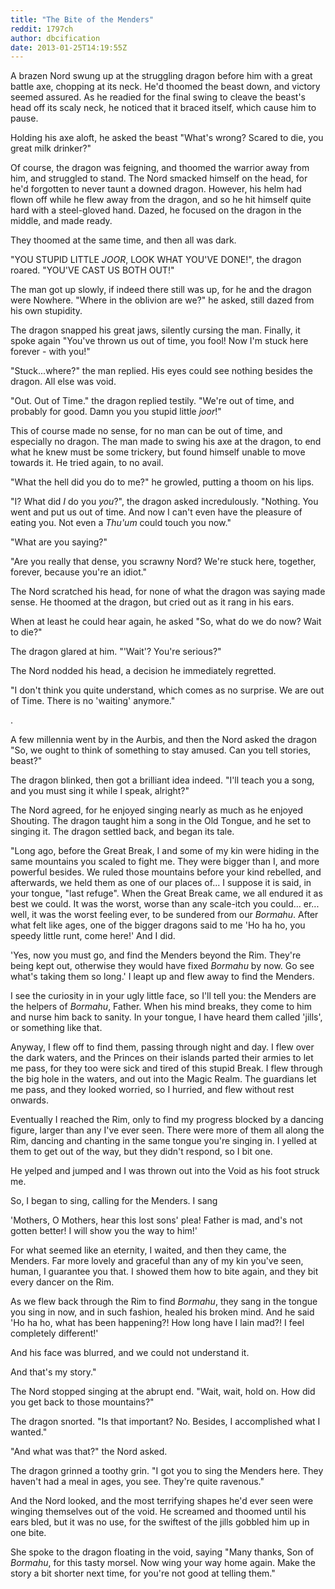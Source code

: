 ```yaml
---
title: "The Bite of the Menders"
reddit: 1797ch
author: dbcification
date: 2013-01-25T14:19:55Z
---
```


A brazen Nord swung up at the struggling dragon before him with a great battle axe, chopping at its neck. He'd thoomed the beast down, and victory seemed assured. As he readied for the final swing to cleave the beast's head off its scaly neck, he noticed that it braced itself, which cause him to pause. 

Holding his axe aloft, he asked the beast "What's wrong? Scared to die, you great milk drinker?"

Of course, the dragon was feigning, and thoomed the warrior away from him, and struggled to stand. The Nord smacked himself on the head, for he'd forgotten to never taunt a downed dragon. However, his helm had flown off while he flew away from the dragon, and so he hit himself quite hard with a steel-gloved hand. Dazed, he focused on the dragon in the middle, and made ready.

They thoomed at the same time, and then all was dark.

"YOU STUPID LITTLE *JOOR*, LOOK WHAT YOU'VE DONE!", the dragon roared. "YOU'VE CAST US BOTH OUT!" 

The man got up slowly, if indeed there still was up, for he and the dragon were Nowhere. "Where in the oblivion are we?" he asked, still dazed from his own stupidity.

The dragon snapped his great jaws, silently cursing the man. Finally, it spoke again "You've thrown us out of time, you fool! Now I'm stuck here forever - with you!"

"Stuck...where?" the man replied. His eyes could see nothing besides the dragon. All else was void.

"Out. Out of Time." the dragon replied testily. "We're out of time, and probably for good. Damn you you stupid little *joor*!"

This of course made no sense, for no man can be out of time, and especially no dragon. The man made to swing his axe at the dragon, to end what he knew must be some trickery, but found himself unable to move towards it. He tried again, to no avail.

"What the hell did you do to me?" he growled, putting a thoom on his lips.

"I? What did *I* do you *you*?", the dragon asked incredulously. "Nothing. You went and put us out of time. And now I can't even have the pleasure of eating you. Not even a *Thu'um* could touch you now."

"What are you saying?"

"Are you really that dense, you scrawny Nord? We're stuck here, together, forever, because you're an idiot."

The Nord scratched his head, for none of what the dragon was saying made sense. He thoomed at the dragon, but cried out as it rang in his ears.

When at least he could hear again, he asked "So, what do we do now? Wait to die?"

The dragon glared at him. "'Wait'? You're serious?"

The Nord nodded his head, a decision he immediately regretted.

"I don't think you quite understand, which comes as no surprise. We are out of Time. There is no 'waiting' anymore."

.

A few millennia went by in the Aurbis, and then the Nord asked the dragon "So, we ought to think of something to stay amused. Can you tell stories, beast?"

The dragon blinked, then got a brilliant idea indeed. "I'll teach you a song, and you must sing it while I speak, alright?"

The Nord agreed, for he enjoyed singing nearly as much as he enjoyed Shouting. The dragon taught him a song in the Old Tongue, and he set to singing it. The dragon settled back, and began its tale.

"Long ago, before the Great Break, I and some of my kin were hiding in the same mountains you scaled to fight me. They were bigger than I, and more powerful besides. We ruled those mountains before your kind rebelled, and afterwards, we held them as one of our places of... I suppose it is said, in your tongue, "last refuge". When the Great Break came, we all endured it as best we could. It was the worst, worse than any scale-itch you could... er... well, it was the worst feeling ever, to be sundered from our *Bormahu*. After what felt like ages, one of the bigger dragons said to me 'Ho ha ho, you speedy little runt, come here!' And I did.

'Yes, now you must go, and find the Menders beyond the Rim. They're being kept out, otherwise they would have fixed *Bormahu* by now. Go see what's taking them so long.' I leapt up and flew away to find the Menders.

I see the curiosity in in your ugly little face, so I'll tell you: the Menders are the helpers of *Bormahu*, Father. When his mind breaks, they come to him and nurse him back to sanity. In your tongue, I have heard them called 'jills', or something like that.

Anyway, I flew off to find them, passing through night and day. I flew over the dark waters, and the Princes on their islands parted their armies to let me pass, for they too were sick and tired of this stupid Break. I flew through the big hole in the waters, and out into the Magic Realm. The guardians let me pass, and they looked worried, so I hurried, and flew without rest onwards.

Eventually I reached the Rim, only to find my progress blocked by a dancing figure, larger than any I've ever seen. There were more of them all along the Rim, dancing and chanting in the same tongue you're singing in. I yelled at them to get out of the way, but they didn't respond, so I bit one.

He yelped and jumped and I was thrown out into the Void as his foot struck me.

So, I began to sing, calling for the Menders. I sang 

'Mothers, O Mothers, hear this lost sons' plea! Father is mad, and's not gotten better! I will show you the way to him!'

For what seemed like an eternity, I waited, and then they came, the Menders. Far more lovely and graceful than any of my kin you've seen, human, I guarantee you that. I showed them how to bite again, and they bit every dancer on the Rim. 

As we flew back through the Rim to find *Bormahu*, they sang in the tongue you sing in now, and in such fashion, healed his broken mind. And he said 'Ho ha ho, what has been happening?! How long have I lain mad?! I feel completely different!'

And his face was blurred, and we could not understand it.

And that's my story."

The Nord stopped singing at the abrupt end. "Wait, wait, hold on. How did you get back to those mountains?"

The dragon snorted. "Is that important? No. Besides, I accomplished what I wanted."

"And what was that?" the Nord asked.

The dragon grinned a toothy grin. "I got you to sing the Menders here. They haven't had a meal in ages, you see. They're quite ravenous."

And the Nord looked, and the most terrifying shapes he'd ever seen were winging themselves out of the void. He screamed and thoomed until his ears bled, but it was no use, for the swiftest of the jills gobbled him up in one bite.

She spoke to the dragon floating in the void, saying "Many thanks, Son of *Bormahu*, for this tasty morsel. Now wing your way home again. Make the story a bit shorter next time, for you're not good at telling them."
